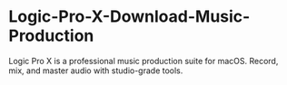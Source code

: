 # Logic-Pro-X-Download-Music-Production
Logic Pro X is a professional music production suite for macOS. Record, mix, and master audio with studio-grade tools.
